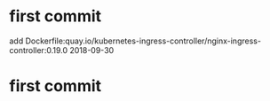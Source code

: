 # first commit
add Dockerfile:quay.io/kubernetes-ingress-controller/nginx-ingress-controller:0.19.0 2018-09-30
# first commit
